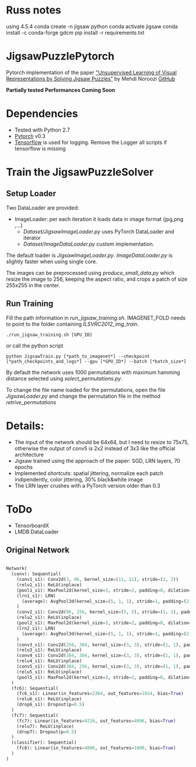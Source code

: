 # Russ notes
using 4.5.4
conda create -n jigsaw python
conda activate jigsaw
conda install -c conda-forge gdcm 
pip install -r requirements.txt



# JigsawPuzzlePytorch
Pytorch implementation of the paper ["Unsupervised Learning of Visual Representations by Solving Jigsaw Puzzles"](https://arxiv.org/abs/1603.09246) by Mehdi Noroozi [GitHub](https://github.com/MehdiNoroozi/JigsawPuzzleSolver)

**Partially tested**
**Performances Coming Soon**

# Dependencies
- Tested with Python 2.7
- [Pytorch](http://pytorch.org/) v0.3
- [Tensorflow](https://www.tensorflow.org/) is used for logging. 
  Remove the Logger all scripts if tensorflow is missing

# Train the JigsawPuzzleSolver
## Setup Loader
Two DataLoader are provided:
- ImageLoader: per each iteration it loads data in image format (jpg,png ,...)
    - *Dataset/JigsawImageLoader.py* uses PyTorch DataLoader and iterator
    - *Dataset/ImageDataLoader.py* custom implementation.

The default loader is *JigsawImageLoader.py*. *ImageDataLoader.py* is slightly faster when using single core.

The images can be preprocessed using *_produce_small_data.py_* which resize the image to 256, keeping the aspect ratio, and crops a patch of size 255x255 in the center.

## Run Training
Fill the path information in *run_jigsaw_training.sh*. 
IMAGENET_FOLD needs to point to the folder containing *ILSVRC2012_img_train*.

```
./run_jigsaw_training.sh [GPU_ID]
```
or call the python script
```
python JigsawTrain.py [*path_to_imagenet*] --checkpoint [*path_checkpoints_and_logs*] --gpu [*GPU_ID*] --batch [*batch_size*]
```
By default the network uses 1000 permutations with maximum hamming distance selected using *select_permutations.py*.

To change the file name loaded for the permutations, open the file *JigsawLoader.py* and change the permutation file in the method *retrive_permutations*

# Details:
- The input of the network should be 64x64, but I need to resize to 75x75,
  otherwise the output of conv5 is 2x2 instead of 3x3 like the official architecture
- Jigsaw trained using the approach of the paper: SGD, LRN layers, 70 epochs
- Implemented *shortcuts*: spatial jittering, normalize each patch indipendently, color jittering, 30% black&white image
- The LRN layer crushes with a PyTorch version older than 0.3

# ToDo
- TensorboardX
- LMDB DataLoader

## Original Network
```python

Network(
  (conv): Sequential(
    (conv1_s1): Conv2d(3, 96, kernel_size=(11, 11), stride=(2, 2))
    (relu1_s1): ReLU(inplace)
    (pool1_s1): MaxPool2d(kernel_size=3, stride=2, padding=0, dilation=1, ceil_mode=False)
    (lrn1_s1): LRN(
      (average): AvgPool3d(kernel_size=(5, 1, 1), stride=1, padding=(2, 0, 0))
    )
    (conv2_s1): Conv2d(96, 256, kernel_size=(5, 5), stride=(1, 1), padding=(2, 2), groups=2)
    (relu2_s1): ReLU(inplace)
    (pool2_s1): MaxPool2d(kernel_size=3, stride=2, padding=0, dilation=1, ceil_mode=False)
    (lrn2_s1): LRN(
      (average): AvgPool3d(kernel_size=(5, 1, 1), stride=1, padding=(2, 0, 0))
    )
    (conv3_s1): Conv2d(256, 384, kernel_size=(3, 3), stride=(1, 1), padding=(1, 1))
    (relu3_s1): ReLU(inplace)
    (conv4_s1): Conv2d(384, 384, kernel_size=(3, 3), stride=(1, 1), padding=(1, 1), groups=2)
    (relu4_s1): ReLU(inplace)
    (conv5_s1): Conv2d(384, 256, kernel_size=(3, 3), stride=(1, 1), padding=(1, 1), groups=2)
    (relu5_s1): ReLU(inplace)
    (pool5_s1): MaxPool2d(kernel_size=3, stride=2, padding=0, dilation=1, ceil_mode=False)
  )
  (fc6): Sequential(
    (fc6_s1): Linear(in_features=2304, out_features=1024, bias=True)
    (relu6_s1): ReLU(inplace)
    (drop6_s1): Dropout(p=0.5)
  )
  (fc7): Sequential(
    (fc7): Linear(in_features=9216, out_features=4096, bias=True)
    (relu7): ReLU(inplace)
    (drop7): Dropout(p=0.5)
  )
  (classifier): Sequential(
    (fc8): Linear(in_features=4096, out_features=1000, bias=True)
  )
)
```
